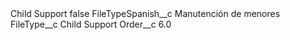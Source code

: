 <?xml version="1.0" encoding="UTF-8"?>
<CustomMetadata xmlns="http://soap.sforce.com/2006/04/metadata" xmlns:xsi="http://www.w3.org/2001/XMLSchema-instance" xmlns:xsd="http://www.w3.org/2001/XMLSchema">
    <label>Child Support</label>
    <protected>false</protected>
    <values>
        <field>FileTypeSpanish__c</field>
        <value xsi:type="xsd:string">Manutención de menores</value>
    </values>
    <values>
        <field>FileType__c</field>
        <value xsi:type="xsd:string">Child Support</value>
    </values>
    <values>
        <field>Order__c</field>
        <value xsi:type="xsd:double">6.0</value>
    </values>
</CustomMetadata>
